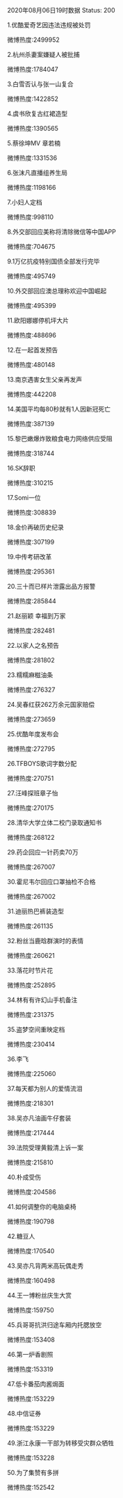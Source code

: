 2020年08月06日19时数据
Status: 200

1.优酷爱奇艺因违法违规被处罚

微博热度:2499952

2.杭州杀妻案嫌疑人被批捕

微博热度:1784047

3.白雪否认与张一山复合

微博热度:1422852

4.虞书欣复古红裙造型

微博热度:1390565

5.蔡徐坤MV 章若楠

微博热度:1331536

6.张沫凡直播组养生局

微博热度:1198166

7.小妇人定档

微博热度:998110

8.外交部回应美称将清除微信等中国APP

微博热度:704675

9.1万亿抗疫特别国债全部发行完毕

微博热度:495749

10.外交部回应澳总理称欢迎中国崛起

微博热度:495399

11.欧阳娜娜停机坪大片

微博热度:488696

12.在一起首发预告

微博热度:480148

13.南京遇害女生父亲再发声

微博热度:442208

14.美国平均每80秒就有1人因新冠死亡

微博热度:387139

15.黎巴嫩爆炸致粮食电力网络供应受阻

微博热度:318744

16.SK辞职

微博热度:310215

17.Somi一位

微博热度:308839

18.金价再破历史纪录

微博热度:307199

19.中传考研改革

微博热度:295361

20.三十而已样片泄露出品方报警

微博热度:285844

21.赵丽颖 幸福到万家

微博热度:282481

22.以家人之名预告

微博热度:281802

23.糯糯麻糍油条

微博热度:276327

24.吴春红获262万余元国家赔偿

微博热度:273659

25.优酷年度发布会

微博热度:272795

26.TFBOYS歌词字数分配

微博热度:270751

27.汪峰探班章子怡

微博热度:270175

28.清华大学立体二校门录取通知书

微博热度:268122

29.药企回应一针药卖70万

微博热度:267007

30.霍尼韦尔回应口罩抽检不合格

微博热度:267002

31.迪丽热巴裤装造型

微博热度:261135

32.粉丝当鹿晗群演时的表情

微博热度:260621

33.落花时节片花

微博热度:252895

34.林有有许幻山手机备注

微博热度:231375

35.盗梦空间重映定档

微博热度:230414

36.李飞

微博热度:225060

37.每天都为别人的爱情流泪

微博热度:218301

38.吴亦凡油画牛仔套装

微博热度:217444

39.法院受理黄毅清上诉一案

微博热度:215810

40.朴成受伤

微博热度:204586

41.如何调整你的电脑桌椅

微博热度:190798

42.糖豆人

微博热度:170540

43.吴亦凡背两米高玩偶走秀

微博热度:160498

44.王一博粉丝庆生大赏

微博热度:159750

45.兵哥哥抗洪归途车厢内托腮放空

微博热度:153408

46.第一炉香剧照

微博热度:153319

47.低卡番茄肉酱焗面

微博热度:153229

48.中信证券

微博热度:153229

49.浙江永康一干部为转移受灾群众牺牲

微博热度:153228

50.为了集赞有多拼

微博热度:152542

